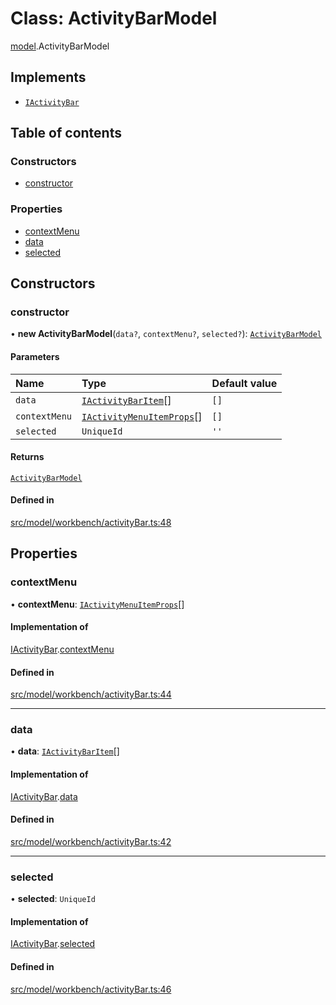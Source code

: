 # Class: ActivityBarModel

[model](../modules/model.md).ActivityBarModel

## Implements

- [`IActivityBar`](../interfaces/model.IActivityBar.md)

## Table of contents

### Constructors

- [constructor](model.ActivityBarModel.md#constructor)

### Properties

- [contextMenu](model.ActivityBarModel.md#contextmenu)
- [data](model.ActivityBarModel.md#data)
- [selected](model.ActivityBarModel.md#selected)

## Constructors

### constructor

• **new ActivityBarModel**(`data?`, `contextMenu?`, `selected?`): [`ActivityBarModel`](model.ActivityBarModel.md)

#### Parameters

| Name | Type | Default value |
| :------ | :------ | :------ |
| `data` | [`IActivityBarItem`](../interfaces/model.IActivityBarItem.md)[] | `[]` |
| `contextMenu` | [`IActivityMenuItemProps`](../interfaces/model.IActivityMenuItemProps.md)[] | `[]` |
| `selected` | `UniqueId` | `''` |

#### Returns

[`ActivityBarModel`](model.ActivityBarModel.md)

#### Defined in

[src/model/workbench/activityBar.ts:48](https://github.com/gethubai/hubai-core/blob/43abc4a/src/model/workbench/activityBar.ts#L48)

## Properties

### contextMenu

• **contextMenu**: [`IActivityMenuItemProps`](../interfaces/model.IActivityMenuItemProps.md)[]

#### Implementation of

[IActivityBar](../interfaces/model.IActivityBar.md).[contextMenu](../interfaces/model.IActivityBar.md#contextmenu)

#### Defined in

[src/model/workbench/activityBar.ts:44](https://github.com/gethubai/hubai-core/blob/43abc4a/src/model/workbench/activityBar.ts#L44)

___

### data

• **data**: [`IActivityBarItem`](../interfaces/model.IActivityBarItem.md)[]

#### Implementation of

[IActivityBar](../interfaces/model.IActivityBar.md).[data](../interfaces/model.IActivityBar.md#data)

#### Defined in

[src/model/workbench/activityBar.ts:42](https://github.com/gethubai/hubai-core/blob/43abc4a/src/model/workbench/activityBar.ts#L42)

___

### selected

• **selected**: `UniqueId`

#### Implementation of

[IActivityBar](../interfaces/model.IActivityBar.md).[selected](../interfaces/model.IActivityBar.md#selected)

#### Defined in

[src/model/workbench/activityBar.ts:46](https://github.com/gethubai/hubai-core/blob/43abc4a/src/model/workbench/activityBar.ts#L46)
